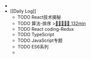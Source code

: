 -
- [[Daily Log]]
	- TODO React技术揭秘
	- TODO 算法-排序 >[🍅🍅🍅🍅🍅 132min](#agenda-pomo://?t=f-1687869477285-1500%2Cf-1687883461597-1500%2Cp-1687886953430-379%2Cf-1687923465122-1500%2Cf-1687925985280-1500%2Cf-1687928157841-1500)
	- TODO React coding-Redux
	- TODO TypeScript
	- TODO JavaScript专题
	- TODO ES6系列
	-